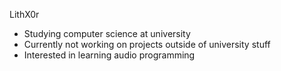 LithX0r
- Studying computer science at university
- Currently not working on projects outside of university stuff
- Interested in learning audio programming

<!---
LithX0r/LithX0r is a ✨ special ✨ repository because its `README.md` (this file) appears on your GitHub profile.
You can click the Preview link to take a look at your changes.
--->
